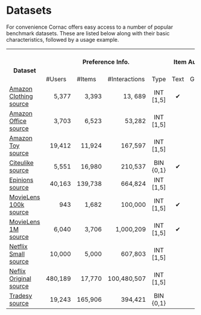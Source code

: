 # Datasets

For convenience Cornac offers easy access to a number of popular benchmark datasets. These are listed below along with their basic characteristics, followed by a usage example.
<table>
  <tr>
    <th rowspan="2"><br>Dataset</th>
    <th colspan="4">Preference Info.</th>
    <th colspan="3">Item Auxiliary Info.</th>
    <th>User Auxiliary Info.</th>
  </tr>
  <tr>
    <td>#Users</td>
    <td>#Items</td>
    <td>#Interactions</td>
    <td>Type</td>
    <td>Text</td>
    <td>Graph</td>
    <td>Image</td>
    <td align="center">Graph</td>
  </tr>
  <tr>
    <td><a href="https://cornac.readthedocs.io/en/latest/datasets.html#module-cornac.datasets.amazon_clothing">Amazon Clothing</a><br><a href="http://jmcauley.ucsd.edu/data/amazon/"> source </a></td>
    <td align="right">5,377</td>
    <td align="right">3,393</td>
    <td align="right">13, 689</td>
    <td align="center">INT<br>[1,5]</td>
    <td align="center">&#10004;</td>
    <td align="center">&#10004;</td>
    <td align="center">&#10004;</td>
    <td></td>
  </tr>
  <tr>
    <td><a href="https://cornac.readthedocs.io/en/latest/datasets.html#module-cornac.datasets.amazon_office">Amazon Office</a><br><a href="http://jmcauley.ucsd.edu/data/amazon/"> source </a></td>
    <td align="right">3,703</td>
    <td align="right">6,523</td>
    <td align="right">53,282</td>
    <td align="center">INT<br>[1,5]</td>
    <td></td>
    <td align="center">&#10004;</td>
    <td></td>
    <td></td>
  </tr>
  <tr>
    <td><a href="https://cornac.readthedocs.io/en/latest/datasets.html#module-cornac.datasets.amazon_toy">Amazon Toy</a><br><a href="http://jmcauley.ucsd.edu/data/amazon/"> source </a></td>
    <td align="right">19,412</td>
    <td align="right">11,924</td>
    <td align="right">167,597</td>
    <td align="center">INT<br>[1,5]</td>
    <td></td>
    <td></td>
    <td></td>
    <td></td>
  </tr>
  <tr>
    <td><a href="https://cornac.readthedocs.io/en/latest/datasets.html#module-cornac.datasets.citeulike">Citeulike</a><br><a href="http://www.wanghao.in/CDL.htm"> source </a></td>
    <td align="right">5,551</td>
    <td align="right">16,980</td>
    <td align="right">210,537</td>
    <td align="center">BIN<br>{0,1}</td>
    <td align="center">&#10004;</td>
    <td></td>
    <td></td>
    <td></td>
  </tr>
  <tr>
    <td><a href="https://cornac.readthedocs.io/en/latest/datasets.html#module-cornac.datasets.epinions">Epinions</a><br><a href="http://www.trustlet.org/downloaded_epinions.html"> source </a></td>
    <td align="right">40,163</td>
    <td align="right">139,738</td>
    <td align="right">664,824</td>
    <td align="center">INT<br>[1,5]</td>
    <td></td>
    <td></td>
    <td></td>
    <td align="center">&#10004;</td>
  </tr>
  <tr>
    <td><a href="https://cornac.readthedocs.io/en/latest/datasets.html#module-cornac.datasets.movielens">MovieLens 100k</a><br><a href="https://grouplens.org/datasets/movielens/"> source </a></td>
    <td align="right">943</td>
    <td align="right">1,682</td>
    <td align="right">100,000</td>
    <td align="center">INT<br>[1,5]</td>
    <td align="center">&#10004;</td>
    <td></td>
    <td></td>
    <td></td>
  </tr>
  <tr>
    <td><a href="https://cornac.readthedocs.io/en/latest/datasets.html#module-cornac.datasets.movielens">MovieLens 1M</a><br><a href="https://grouplens.org/datasets/movielens/"> source </a></td>
    <td align="right">6,040</td>
    <td align="right">3,706</td>
    <td align="right">1,000,209</td>
    <td align="center">INT<br>[1,5]</td>
    <td align="center">&#10004;</td>
    <td></td>
    <td></td>
    <td></td>
  </tr>
  <tr>
    <td><a href="https://cornac.readthedocs.io/en/latest/datasets.html#module-cornac.datasets.netflix">Netflix Small</a><br><a href="https://www.kaggle.com/netflix-inc/netflix-prize-data/"> source </a></td>
    <td align="right">10,000</td>
    <td align="right">5,000</td>
    <td align="right">607,803</td>
    <td align="center">INT<br>[1,5]</td>
    <td></td>
    <td></td>
    <td></td>
    <td></td>
  </tr>
  <tr>
    <td><a href="https://cornac.readthedocs.io/en/latest/datasets.html#module-cornac.datasets.netflix">Neflix Original</a><br><a href="https://www.kaggle.com/netflix-inc/netflix-prize-data/"> source </a></td>
    <td align="right">480,189</td>
    <td align="right">17,770</td>
    <td align="right">100,480,507</td>
    <td align="center">INT<br>[1,5]</td>
    <td></td>
    <td></td>
    <td></td>
    <td></td>
  </tr>
  <tr>
    <td><a href="https://cornac.readthedocs.io/en/latest/datasets.html#module-cornac.datasets.tradesy">Tradesy</a><br><a href="http://jmcauley.ucsd.edu/data/tradesy/"> source </a></td>
    <td align="right">19,243</td>
    <td align="right">165,906</td>
    <td align="right">394,421</td>
    <td align="center">BIN<br>{0,1}</td>
    <td></td>
    <td></td>
    <td align="center">&#10004;</td>
    <td></td>
  </tr>
</table>